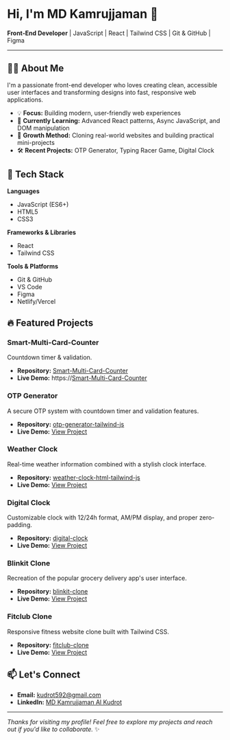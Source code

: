 # Hi, I'm MD Kamrujjaman 👋

**Front‑End Developer** | JavaScript | React | Tailwind CSS | Git & GitHub | Figma

---

## 👨‍💻 About Me

I'm a passionate front-end developer who loves creating clean, accessible user interfaces and transforming designs into fast, responsive web applications.

- 💡 **Focus:** Building modern, user-friendly web experiences
- 🚀 **Currently Learning:** Advanced React patterns, Async JavaScript, and DOM manipulation
- 🧩 **Growth Method:** Cloning real-world websites and building practical mini-projects
- 🛠️ **Recent Projects:** OTP Generator, Typing Racer Game, Digital Clock

## 🧰 Tech Stack

**Languages**

- JavaScript (ES6+)
- HTML5
- CSS3

**Frameworks & Libraries**

- React
- Tailwind CSS

**Tools & Platforms**

- Git & GitHub
- VS Code
- Figma
- Netlify/Vercel

## 🔥 Featured Projects

### Smart-Multi-Card-Counter 

Countdown timer & validation.
- **Repository:** [Smart-Multi-Card-Counter](https://github.com/md-kamrujjaman-al-kudrot-dev/Counter-App-js)
- **Live Demo:** https://[Smart-Multi-Card-Counter](https://smart-multi-card-counter-kk.netlify.app/)

### OTP Generator

A secure OTP system with countdown timer and validation features.

- **Repository:** [otp-generator-tailwind-js](https://github.com/md-kamrujjaman-al-kudrot-dev/otp-generator-tailwind-js)
- **Live Demo:** [View Project](https://otp-generator-tailwind-js.netlify.app/)

### Weather Clock

Real-time weather information combined with a stylish clock interface.

- **Repository:** [weather-clock-html-tailwind-js](https://github.com/md-kamrujjaman-al-kudrot-dev/weather-clock-html-tailwind-js)
- **Live Demo:** [View Project](https://weather-clock-html-tailwind-js.netlify.app/)

### Digital Clock

Customizable clock with 12/24h format, AM/PM display, and proper zero-padding.

- **Repository:** [digital-clock](https://github.com/md-kamrujjaman-al-kudrot-dev/digital-clock)
- **Live Demo:** [View Project](https://digital-clock-html-tailwind-js.netlify.app/)

### Blinkit Clone

Recreation of the popular grocery delivery app's user interface.

- **Repository:** [blinkit-clone](https://github.com/md-kamrujjaman-al-kudrot-dev/blinkit-clone)
- **Live Demo:** [View Project](https://blinkit-created-by-kudrot.netlify.app/)

### Fitclub Clone

Responsive fitness website clone built with Tailwind CSS.

- **Repository:** [fitclub-clone](https://github.com/md-kamrujjaman-al-kudrot-dev/Fitclub-This-is-my-first-website-where-I-use-tailwindcss-)
- **Live Demo:** [View Project](https://fitclub-responsive-tailwind-kudrot.netlify.app/)

## 📫 Let's Connect

- **Email:** [kudrot592@gmail.com](mailto:kudrot592@gmail.com)
- **LinkedIn:** [MD Kamrujjaman Al Kudrot](https://www.linkedin.com/in/md-kamrujjaman-al-kudrot-60b924363/)

---

_Thanks for visiting my profile! Feel free to explore my projects and reach out if you'd like to collaborate._ ✨
